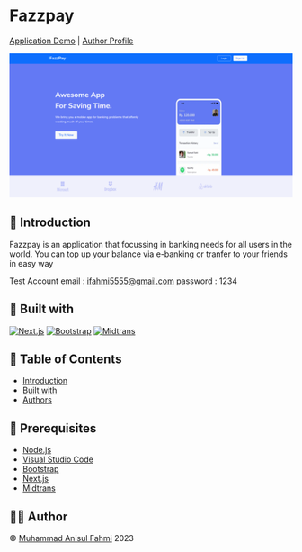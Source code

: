 # Fazzpay

<p align='center'>

[Application Demo](https://fazz-pay-seven.vercel.app/) |
[Author Profile](https://github.com/Fhmi00)

![App Screenshot](./public/fazzpay1.png)

</p>

## 📝 Introduction

Fazzpay is an application that focussing in banking needs for all users in the world. You can top up your balance via e-banking or tranfer to your friends in easy way

Test Account
email : ifahmi5555@gmail.com
password : 1234

## 🔧 Built with

[![Next.js](https://img.shields.io/badge/ReactJS-17.0.2-blue)](https://nextjs.org/)
[![Bootstrap](https://img.shields.io/badge/Bootstrap-5.0.0-blue)](https://getbootstrap.com/)
[![Midtrans](https://img.shields.io/badge/Midtrans-2.0.0-orange)](https://midtrans.com/)

## 📜 Table of Contents

- [Introduction](#introduction)
- [Built with](#built-with)
- [Authors](#authors)

## 🤖 Prerequisites

- [Node.js](https://nodejs.org/en/)
- [Visual Studio Code](https://code.visualstudio.com/)
- [Bootstrap](https://getbootstrap.com/)
- [Next.js](https://nextjs.org/)
- [Midtrans](https://midtrans.com/)

## 🙋‍♂️ Author

© [Muhammad Anisul Fahmi](https://github.com/Fhmi00) 2023
